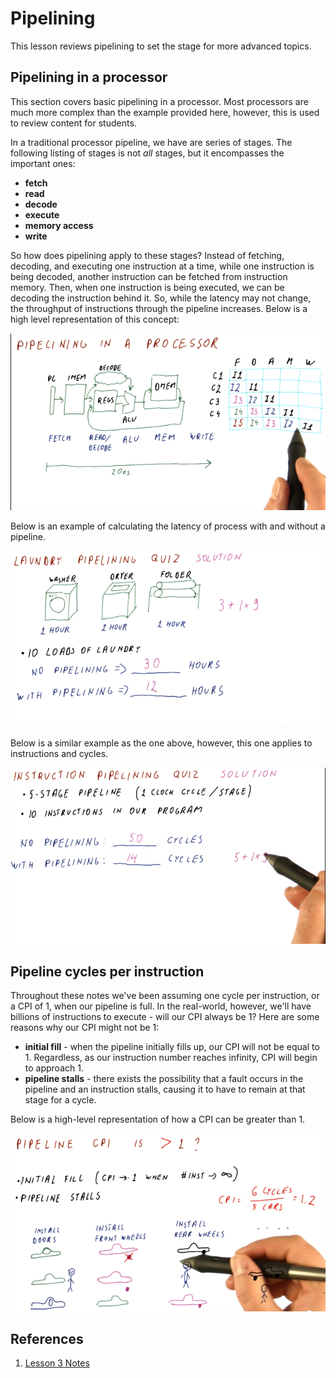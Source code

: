 # Pipelining

This lesson reviews pipelining to set the stage for more advanced topics.

## Pipelining in a processor

This section covers basic pipelining in a processor. Most processors are much
more complex than the example provided here, however, this is used to review
content for students.

In a traditional processor pipeline, we have are series of stages. The following
listing of stages is not *all* stages, but it encompasses the important ones:
* **fetch**
* **read**
* **decode**
* **execute**
* **memory access**
* **write**

So how does pipelining apply to these stages? Instead of fetching, decoding, and
executing one instruction at a time, while one instruction is being decoded,
another instruction can be fetched from instruction memory. Then, when one
instruction is being executed, we can be decoding the instruction behind it.
So, while the latency may not change, the throughput of instructions through
the pipeline increases. Below is a high level representation of this concept:

![pipeline-in-processor](./img/pipelining-in-processor.png)

Below is an example of calculating the latency of process with and without a
pipeline.

![laundry-pipelining](./img/laundry-pipelining.png)

Below is a similar example as the one above, however, this one applies to
instructions and cycles.

![instruction-pipelining](./img/instruction-pipelining.png)

## Pipeline cycles per instruction

Throughout these notes we've been assuming one cycle per instruction, or a CPI
of 1, when our pipeline is full. In the real-world, however, we'll have billions
of instructions to execute - will our CPI always be 1? Here are some reasons
why our CPI might not be 1:

* **initial fill** - when the pipeline initially fills up, our CPI will not be
equal to 1. Regardless, as our instruction number reaches infinity, CPI will
begin to approach 1.
* **pipeline stalls** - there exists the possibility that a fault occurs in the
pipeline and an instruction stalls, causing it to have to remain at that stage
for a cycle.

Below is a high-level representation of how a CPI can be greater than 1.

![pipeline-cpi](./img/pipeline-cpi.png)

## References

1. [Lesson 3 Notes](./pdf/Lesson3Notes.pdf)